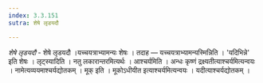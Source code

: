 ```yaml
---
index: 3.3.151
sutra: शेषे लृडयदौ

---
```

_शेषे लृडयदौ_ - शेषे लृडयदौ ।यच्चयत्राभ्यामन्यः शेषः । तदाह —  यच्चयत्राभ्यामन्यस्मिन्निति । 'यदिभिन्ने' इति शेषः । लृट्स्यादिति । नतु लकारान्तरमित्यर्थः । आश्चर्यमिति । अन्धः कृष्णं द्रक्ष्यतीत्याश्चर्यमित्यन्वयः । नामेत्यव्ययमाश्चर्यद्योतकम् । मूक् इति । मूकोऽधीयीत इत्याश्चर्यमित्यन्वयः । यदीत्याश्चर्यद्योतकम् ।